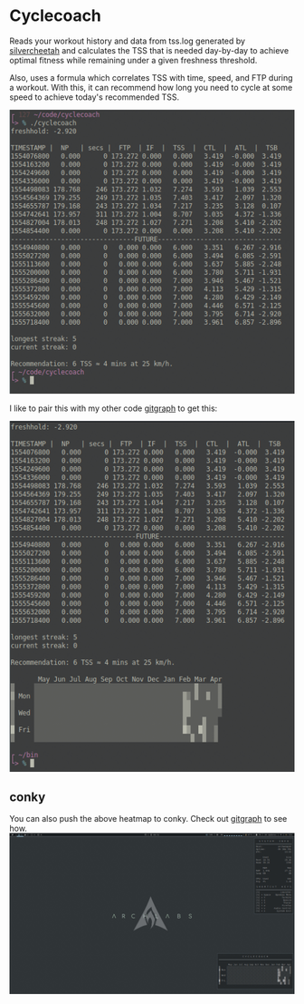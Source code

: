 # Cyclecoach

Reads your workout history and data from tss.log generated by [silvercheetah][1] and calculates the TSS that is needed day-by-day to achieve optimal fitness while remaining under a given freshness threshold.

Also, uses a formula which correlates TSS with time, speed, and FTP during a workout. With this, it can recommend how long you need to cycle at some speed to achieve today's recommended TSS.

![terminal](images/terminal.png)

I like to pair this with my other code [gitgraph][2] to get this:

![ccc](images/ccc.png)

## conky
You can also push the above heatmap to conky. Check out [gitgraph][2] to see how.
![conky](images/conky.png)

[1]: https://github.com/korganrivera/silvercheetah
[2]: https://github.com/korganrivera/gitgraph
